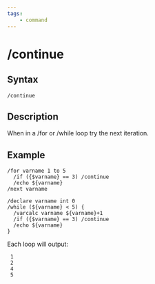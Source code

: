 ```yaml
---
tags:
    - command
---
```

# /continue

## Syntax
<!--cmd-syntax-start-->
```eqcommand
/continue
```
<!--cmd-syntax-end-->

## Description
<!--cmd-desc-start-->
When in a /for or /while loop try the next iteration.
<!--cmd-desc-end-->
## Example

```text
/for varname 1 to 5
  /if ({$varname} == 3) /continue
  /echo ${varname}
/next varname

/declare varname int 0
/while (${varname} < 5) {
  /varcalc varname ${varname}+1
  /if ({$varname} == 3) /continue
  /echo ${varname} 
}
```

Each loop will output:

```text
 1
 2
 4
 5
```
